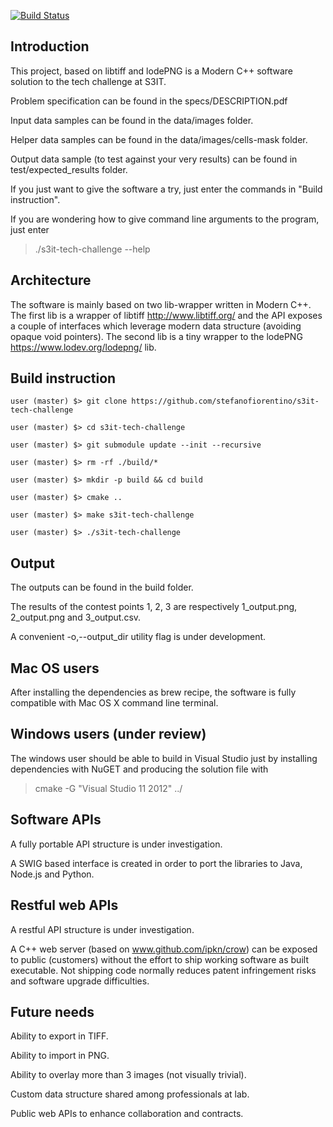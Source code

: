[![Build Status](https://travis-ci.org/stefanofiorentino/s3it-tech-challenge.svg?branch=master)](https://travis-ci.org/stefanofiorentino/s3it-tech-challenge)

## Introduction
This project, based on libtiff and lodePNG is a Modern C++ software solution to the tech challenge at S3IT.

Problem specification can be found in the specs/DESCRIPTION.pdf

Input data samples can be found in the data/images folder.

Helper data samples can be found in the data/images/cells-mask folder.

Output data sample (to test against your very results) can be found in test/expected_results folder.

If you just want to give the software a try, just enter the commands in "Build instruction".

If you are wondering how to give command line arguments to the program, just enter 
> ./s3it-tech-challenge --help
  
## Architecture
The software is mainly based on two lib-wrapper written in Modern C++.
The first lib is a wrapper of libtiff http://www.libtiff.org/ and the API exposes a couple of interfaces which leverage modern data structure (avoiding opaque void pointers).
The second lib is a tiny wrapper to the lodePNG https://www.lodev.org/lodepng/ lib.

## Build instruction

    user (master) $> git clone https://github.com/stefanofiorentino/s3it-tech-challenge 

    user (master) $> cd s3it-tech-challenge 

    user (master) $> git submodule update --init --recursive

    user (master) $> rm -rf ./build/*

    user (master) $> mkdir -p build && cd build

    user (master) $> cmake ..

    user (master) $> make s3it-tech-challenge

    user (master) $> ./s3it-tech-challenge

## Output
The outputs can be found in the build folder. 

The results of the contest points 1, 2, 3 are respectively 1_output.png, 2_output.png and 3_output.csv.

A convenient -o,--output_dir utility flag is under development.

## Mac OS users
After installing the dependencies as brew recipe, the software is fully compatible with Mac OS X command line terminal.

## Windows users (under review)
The windows user should be able to build in Visual Studio just by installing dependencies with NuGET and producing the solution file with 
> cmake -G "Visual Studio 11 2012" ../

## Software APIs
A fully portable API structure is under investigation. 

A SWIG based interface is created in order to port the libraries to Java, Node.js and Python.

## Restful web APIs
A restful API structure is under investigation. 

A C++ web server (based on www.github.com/ipkn/crow) can be exposed to public (customers) without the effort to ship working software as built executable.
Not shipping code normally reduces patent infringement risks and software upgrade difficulties. 

## Future needs
Ability to export in TIFF.

Ability to import in PNG.

Ability to overlay more than 3 images (not visually trivial).

Custom data structure shared among professionals at lab.

Public web APIs to enhance collaboration and contracts.
